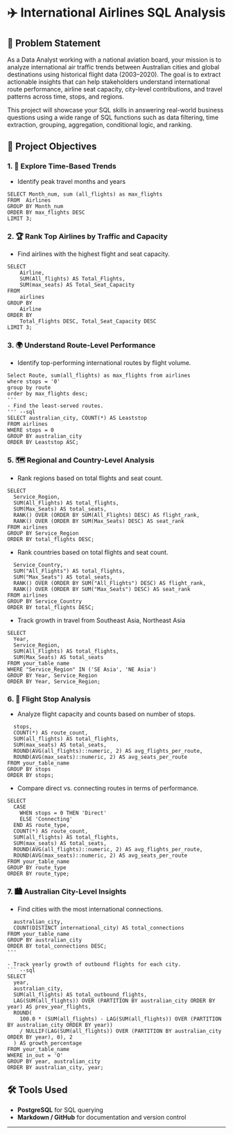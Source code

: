 # ✈️ International Airlines SQL Analysis 

## 🧩 Problem Statement

As a Data Analyst working with a national aviation board, your mission is to analyze international air traffic trends between Australian cities and global destinations using historical flight data (2003–2020). The goal is to extract actionable insights that can help stakeholders understand international route performance, airline seat capacity, city-level contributions, and travel patterns across time, stops, and regions.

This project will showcase your SQL skills in answering real-world business questions using a wide range of SQL functions such as data filtering, time extraction, grouping, aggregation, conditional logic, and ranking.

## 🎯 Project Objectives

### 1. 📅 Explore Time-Based Trends
- Identify peak travel months and years

``` -- SQL
SELECT Month_num, sum (all_flights) as max_flights
FROM  Airlines
GROUP BY Month_num
ORDER BY max_flights DESC
LIMIT 3;
```

### 2. 🏆 Rank Top Airlines by Traffic and Capacity
- Find airlines with the highest flight and seat capacity.
``` --sql
SELECT 
    Airline,
    SUM(All_flights) AS Total_Flights,
    SUM(max_seats) AS Total_Seat_Capacity
FROM 
    airlines
GROUP BY 
    Airline
ORDER BY 
    Total_Flights DESC, Total_Seat_Capacity DESC
LIMIT 3;
```



### 3. 🌍 Understand Route-Level Performance
- Identify top-performing international routes by flight volume.
```-- sql
Select Route, sum(all_flights) as max_flights from airlines
where stops = '0'
group by route
order by max_flights desc;
'''
- Find the least-served routes.
''' --sql
SELECT australian_city, COUNT(*) AS Leaststop
FROM airlines
WHERE stops = 0
GROUP BY australian_city
ORDER BY Leaststop ASC;
```

### 5. 🗺️ Regional and Country-Level Analysis
- Rank regions based on total flights and seat count.
``` -- SQL
SELECT
  Service_Region,
  SUM(All_Flights) AS total_flights,
  SUM(Max_Seats) AS total_seats,
  RANK() OVER (ORDER BY SUM(All_Flights) DESC) AS flight_rank,
  RANK() OVER (ORDER BY SUM(Max_Seats) DESC) AS seat_rank
FROM airlines
GROUP BY Service_Region
ORDER BY total_flights DESC;
```

- Rank countries based on total flights and seat count.
``` --sql SELECT
  Service_Country,
  SUM("All_Flights") AS total_flights,
  SUM("Max_Seats") AS total_seats,
  RANK() OVER (ORDER BY SUM("All_Flights") DESC) AS flight_rank,
  RANK() OVER (ORDER BY SUM("Max_Seats") DESC) AS seat_rank
FROM airlines
GROUP BY Service_Country
ORDER BY total_flights DESC;
```

- Track growth in travel from Southeast Asia, Northeast Asia
``` --sql
SELECT
  Year,
  Service_Region,
  SUM(All_Flights) AS total_flights,
  SUM(Max_Seats) AS total_seats
FROM your_table_name
WHERE "Service_Region" IN ('SE Asia', 'NE Asia')
GROUP BY Year, Service_Region
ORDER BY Year, Service_Region;
```

### 6. 🛑 Flight Stop Analysis
- Analyze flight capacity and counts based on number of stops.
``` --sql SELECT
  stops,
  COUNT(*) AS route_count,
  SUM(all_flights) AS total_flights,
  SUM(max_seats) AS total_seats,
  ROUND(AVG(all_flights)::numeric, 2) AS avg_flights_per_route,
  ROUND(AVG(max_seats)::numeric, 2) AS avg_seats_per_route
FROM your_table_name
GROUP BY stops
ORDER BY stops;
```

- Compare direct vs. connecting routes in terms of performance.
``` --sql
SELECT
  CASE 
    WHEN stops = 0 THEN 'Direct'
    ELSE 'Connecting'
  END AS route_type,
  COUNT(*) AS route_count,
  SUM(all_flights) AS total_flights,
  SUM(max_seats) AS total_seats,
  ROUND(AVG(all_flights)::numeric, 2) AS avg_flights_per_route,
  ROUND(AVG(max_seats)::numeric, 2) AS avg_seats_per_route
FROM your_table_name
GROUP BY route_type
ORDER BY route_type;
```

### 7. 🏙️ Australian City-Level Insights
- Find cities with the most international connections.
``` --sql SELECT
  australian_city,
  COUNT(DISTINCT international_city) AS total_connections
FROM your_table_name
GROUP BY australian_city
ORDER BY total_connections DESC;
'''

- Track yearly growth of outbound flights for each city.
``` --sql
SELECT
  year,
  australian_city,
  SUM(all_flights) AS total_outbound_flights,
  LAG(SUM(all_flights)) OVER (PARTITION BY australian_city ORDER BY year) AS prev_year_flights,
  ROUND(
    100.0 * (SUM(all_flights) - LAG(SUM(all_flights)) OVER (PARTITION BY australian_city ORDER BY year)) 
    / NULLIF(LAG(SUM(all_flights)) OVER (PARTITION BY australian_city ORDER BY year), 0), 2
  ) AS growth_percentage
FROM your_table_name
WHERE in_out = 'O'
GROUP BY year, australian_city
ORDER BY australian_city, year;
```


## 🛠️ Tools Used
- **PostgreSQL** for SQL querying
- **Markdown / GitHub** for documentation and version control

---
